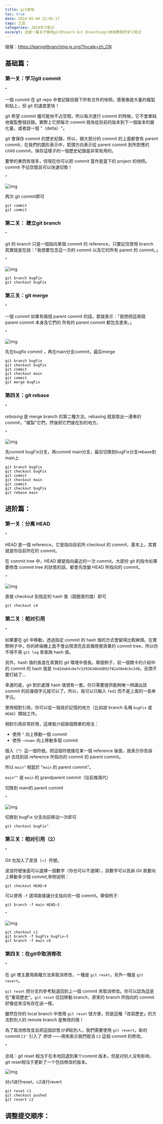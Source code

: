 ```yaml
---
title: git游戏
toc: true
date: 2024-05-04 22:05:17
tags: 工具
categories: 2024学习笔记
excerpt: 这是一篇关于使用git的Learn Git Branching小游戏教程的学习笔记
---
```

链接：https://learngitbranching.js.org/?locale=zh_CN

## 基础篇：

### 第一关：学习git commit

”

一個 commit 在 git repo 中會記錄目錄下所有文件的快照。感覺像是大量的複製和貼上，但 git 的速度更快！

git 希望 commit 儘可能地不占空間，所以每次進行 commit 的時候，它不會單純地複製整個目錄。實際上它把每次 commit 視為從目前的版本到下一個版本的變化量，或者說一個 "（delta）"。

git 會保存 commit 的歷史紀錄，所以，絕大部分的 commit 的上面都會有 parent commit，在我們的圖形表示中，箭頭方向表示從 parent commit 到所對應的 child commit，保存這樣子的一個歷史紀錄是非常有用的。

要學的東西有很多，但現在你可以把 commit 當作是當下的 project 的快照。commit 不佔空間且可以快速切換！

“

![img](/img/QQ截图20240504220402.png)

两次 git commit即可

```
git commit
git commit
```

### 第二关： 建立git branch

”

git 的 branch 只是一個指向某個 commit 的 reference，只要記住使用 branch 其實就是在說：「我想要包含這一次的 commit 以及它的所有 parent 的 commit。」

“

![img](/img/QQ截图20240504221304.png)

```
git branch bugFix
git checkout bugFix
```

### 第三关：git merge

”

一個 commit 如果有兩個 parent commit 的話，那就表示：「我想把這兩個 parent commit 本身及它們的 所有的 parent commit 都包含進來。」

“

![img](/img/QQ截图20240504222044.png)

先在bugfix commit ，再在main分支commit，最后merge

```
git branch bugFix
git checkout bugFix
git commit
git checkout main
git commit
git merge bugFix
```

### 第四关：git rebase

”

*rebasing* 是 merge branch 的第二種方法。rebasing 就是取出一連串的 commit，"複製"它們，然後把它們接在別的地方。

“

![img](/img/QQ截图20240504223932.png)

先commit bugFix分支，再commit main分支，最后切换到bugFix分支rebase到main上

```
git branch bugFix
git checkout bugFix
git commit
git checkout main
git commit
git checkout bugFix
git rebase main
```

## 进阶篇：

### 第一关：分离 HEAD

”

HEAD 是一個 reference，它是指向目前所 checkout 的 commit，基本上，其實就是你目前所在的 commit。

在 commit tree 中，HEAD 總是指向最近的一次 commit。大部份 git 的指令如果要修改 commit tree 的狀態的話，都會先改變 HEAD 所指向的 commit。

“

![img](/img/QQ截图20240505201157.png)

直接 checkout 到指定的 hash 值（圆圈里的值）即可

```
git checkout c4
```

### 第二关：相对引用

”

如果要在 git 中移動，透過指定 commit 的 hash 值的方式會變得比較麻煩。在實際例子中，你的終端機上面不會出現漂亮且具備視覺效果的 commit tree，所以你不得不用 `git log` 來查詢 hash 值。

另外，hash 值的長度在真實的 git 環境中很長。舉個例子，前一個關卡的介紹中的 commit 的 hash 值是 `fed2da64c0efc5293610bdd892f82a58e8cbc5d8`。舌頭不要打結了...

幸運的是，git 對於處理 hash 值很有一套。你只需要提供能夠唯一辨識出該 commit 的前幾個字元就可以了。所以，我可以只輸入 `fed2` 而不是上面的一長串字元。

使用相對引用，你可以從一個易於記憶的地方（比如說 branch 名稱 `bugFix` 或 `HEAD`）開始工作。

相對引用非常好用，這裡我介紹兩個簡單的用法：

* 使用 `^` 向上移動一個 commit
* 使用 `~<num>` 向上移動多個 commit

插入（^）這一個符號。把這個符號接在某一個 reference 後面，就表示你告訴 git 去找到該 reference 所指向的 commit 的 parent commit。

所以 `main^` 相當於 "`main` 的 parent commit"。

`main^^` 是 `main` 的 grandparent commit（往前推兩代）

切換到 main的 parent commit

“

![img](/img/QQ截图20240505201825.png)

切换到 bugFix 分支向前移动一次即可

```
git checkout bugFix^
```

### 第三关：相对引用（2）

”

 Git 也加入了波浪（~）符號。

波浪符號後面可以選擇一個數字（你也可以不選擇），該數字可以告訴 Git 我要向上移動多少個 commit,举例说明：

`git checkout HEAD~4`

可以使用 `-f` 選項直接讓分支指向另一個 commit。舉個例子:

`git branch -f main HEAD~3`

“

![img](/img/QQ截图20240505202256.png)

```
git checkout c1
git branch -f bugFix bugFix~3
git branch -f main c6
```

### 第四关：在git中取消修改

"

在 git 裡主要用兩種方法來取消修改，一種是 `git reset`，另外一種是 `git revert`。

`git reset` 把分支的參考點退回到上一個 commit 來取消修改。你可以認為這是在"重寫歷史"。`git reset` 往回移動 branch，原來的 branch 所指向的 commit 好像從來沒有存在過一樣。

雖然在你的 local branch 中使用 `git reset` 很方便，但是這種「改寫歷史」的方法對別人的 remote branch 是無效的哦！

為了取消修改並且把這個狀態*分享*給別人，我們需要使用 `git revert`。新的 commit `C2'` 引入了 *修改* ——用來表示我們取消 `C2` 這個 commit 的修改。

"

总结：git reset 相当于在本地回退到某个commit 版本，但是对别人没有影响，git reset相当于更新了一个包括修改的版本。

![img](/img/QQ截图20240505203132.png)

对c1进行reset，c2进行revert

```
git reset c1
git checkout pushed
git revert c2 
```

## 调整提交顺序：
